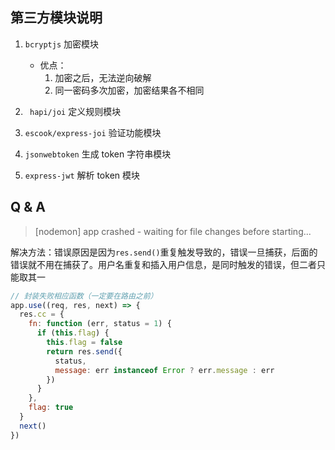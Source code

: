

## 第三方模块说明

1. `bcryptjs` 加密模块

   * 优点：
     1. 加密之后，无法逆向破解
     2. 同一密码多次加密，加密结果各不相同

2. ` hapi/joi` 定义规则模块
3. `escook/express-joi` 验证功能模块
4. `jsonwebtoken` 生成 token 字符串模块
5. `express-jwt` 解析 token 模块

## Q & A

> [nodemon] app crashed - waiting for file changes before starting... 

解决方法：错误原因是因为`res.send()`重复触发导致的，错误一旦捕获，后面的错误就不用在捕获了。用户名重复和插入用户信息，是同时触发的错误，但二者只能取其一

```js
// 封装失败相应函数（一定要在路由之前）
app.use((req, res, next) => {
  res.cc = {
    fn: function (err, status = 1) {
      if (this.flag) {
        this.flag = false
        return res.send({
          status,
          message: err instanceof Error ? err.message : err
        })
      }
    },
    flag: true
  }
  next()
})
```